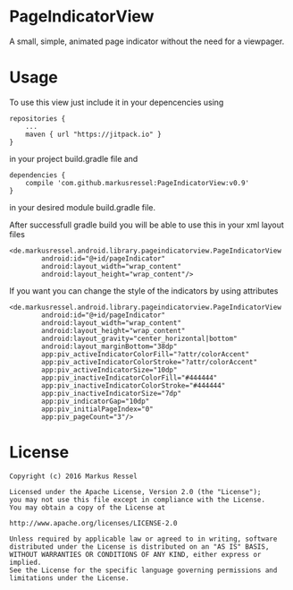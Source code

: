 # PageIndicatorView
A small, simple, animated page indicator without the need for a viewpager.

# Usage
To use this view just include it in your depencencies using

    repositories {
        ...
        maven { url "https://jitpack.io" }
    }
    
in your project build.gradle file and

    dependencies {
        compile 'com.github.markusressel:PageIndicatorView:v0.9'
    }
    
in your desired module build.gradle file.

After successfull gradle build you will be able to use this in your xml layout files

    <de.markusressel.android.library.pageindicatorview.PageIndicatorView
            android:id="@+id/pageIndicator"
            android:layout_width="wrap_content"
            android:layout_height="wrap_content"/>

If you want you can change the style of the indicators by using attributes

    <de.markusressel.android.library.pageindicatorview.PageIndicatorView
            android:id="@+id/pageIndicator"
            android:layout_width="wrap_content"
            android:layout_height="wrap_content"
            android:layout_gravity="center_horizontal|bottom"
            android:layout_marginBottom="38dp"
            app:piv_activeIndicatorColorFill="?attr/colorAccent"
            app:piv_activeIndicatorColorStroke="?attr/colorAccent"
            app:piv_activeIndicatorSize="10dp"
            app:piv_inactiveIndicatorColorFill="#444444"
            app:piv_inactiveIndicatorColorStroke="#444444"
            app:piv_inactiveIndicatorSize="7dp"
            app:piv_indicatorGap="10dp"
            app:piv_initialPageIndex="0"
            app:piv_pageCount="3"/>
            
# License

    Copyright (c) 2016 Markus Ressel

    Licensed under the Apache License, Version 2.0 (the "License");
    you may not use this file except in compliance with the License.
    You may obtain a copy of the License at
    
    http://www.apache.org/licenses/LICENSE-2.0
    
    Unless required by applicable law or agreed to in writing, software
    distributed under the License is distributed on an "AS IS" BASIS,
    WITHOUT WARRANTIES OR CONDITIONS OF ANY KIND, either express or implied.
    See the License for the specific language governing permissions and
    limitations under the License.
